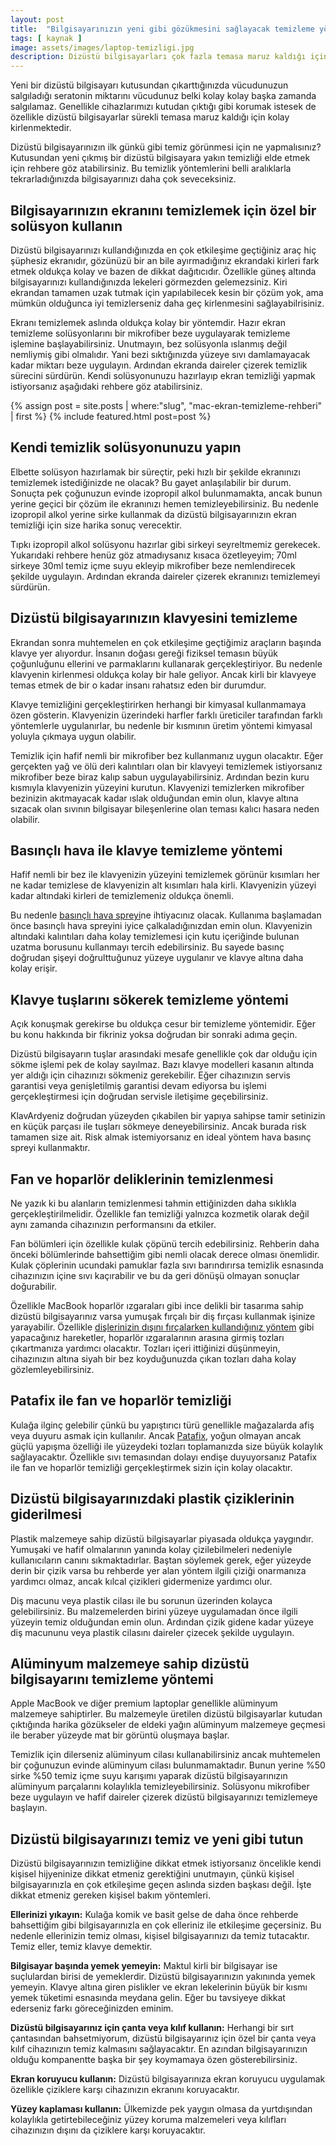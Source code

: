 ```yaml
---
layout: post
title:  "Bilgisayarınızın yeni gibi gözükmesini sağlayacak temizleme yöntemleri"
tags: [ kaynak ]
image: assets/images/laptop-temizligi.jpg
description: Dizüstü bilgisayarları çok fazla temasa maruz kaldığı için çabuk kirlenmektedir. Ancak onları yeni gibi göstermek doğru temizlik yöntemleri ile çok kolay.
---
```

Yeni bir dizüstü bilgisayarı kutusundan çıkarttığınızda vücudunuzun salgıladığı seratonin miktarını vücudunuz belki kolay kolay başka zamanda salgılamaz. Genellikle cihazlarımızı kutudan çıktığı gibi korumak istesek de özellikle dizüstü bilgisayarlar sürekli temasa maruz kaldığı için kolay kirlenmektedir.

Dizüstü bilgisayarınızın ilk günkü gibi temiz görünmesi için ne yapmalısınız? Kutusundan yeni çıkmış bir dizüstü bilgisayara yakın temizliği elde etmek için rehbere göz atabilirsiniz. Bu temizlik yöntemlerini belli aralıklarla tekrarladığınızda bilgisayarınızı daha çok seveceksiniz.

## Bilgisayarınızın ekranını temizlemek için özel bir solüsyon kullanın
Dizüstü bilgisayarınızı kullandığınızda en çok etkileşime geçtiğiniz araç hiç şüphesiz ekranıdır, gözünüzü bir an bile ayırmadığınız ekrandaki kirleri fark etmek oldukça kolay ve bazen de dikkat dağıtıcıdır. Özellikle güneş altında bilgisayarınızı kullandığınızda lekeleri görmezden gelemezsiniz. Kiri ekrandan tamamen uzak tutmak için yapılabilecek kesin bir çözüm yok, ama mümkün olduğunca iyi temizlerseniz daha geç kirlenmesini sağlayabilrisiniz. 

Ekranı temizlemek aslında oldukça kolay bir yöntemdir. Hazır ekran temizleme solüsyonlarını bir mikrofiber beze uygulayarak temizleme işlemine başlayabilirsiniz. Unutmayın, bez solüsyonla ıslanmış değil nemliymiş gibi olmalıdır. Yani bezi sıktığınızda yüzeye sıvı damlamayacak kadar miktarı beze uygulayın. Ardından ekranda daireler çizerek temizlik sürecini sürdürün. Kendi solüsyonunuzu hazırlayıp ekran temizliği yapmak istiyorsanız aşağıdaki rehbere göz atabilirsiniz.

<aside>
{% assign post = site.posts | where:"slug", "mac-ekran-temizleme-rehberi" | first %}
{% include featured.html post=post %}
</aside>


## Kendi temizlik solüsyonunuzu yapın 
Elbette solüsyon hazırlamak bir süreçtir, peki hızlı bir şekilde ekranınızı temizlemek istediğinizde ne olacak? Bu gayet anlaşılabilir bir durum. Sonuçta pek çoğunuzun evinde izopropil alkol bulunmamakta, ancak bunun yerine geçici bir çözüm ile ekranınızı hemen temizleyebilirsiniz. Bu nedenle izopropil alkol yerine sirke kullanmak da dizüstü bilgisayarınızın ekran temizliği için size harika sonuç verecektir.

Tıpkı izopropil alkol solüsyonu hazırlar gibi sirkeyi seyreltmemiz gerekecek. Yukarıdaki rehbere henüz göz atmadıysanız kısaca özetleyeyim; 70ml sirkeye 30ml temiz içme suyu ekleyip mikrofiber beze nemlendirecek şekilde uygulayın. Ardından ekranda daireler çizerek ekranınızı temizlemeyi sürdürün.

## Dizüstü bilgisayarınızın klavyesini temizleme
Ekrandan sonra muhtemelen en çok etkileşime geçtiğimiz araçların başında klavye yer alıyordur. İnsanın doğası gereği fiziksel temasın büyük çoğunluğunu ellerini ve parmaklarını kullanarak gerçekleştiriyor. Bu nedenle klavyenin kirlenmesi oldukça kolay bir hale geliyor. Ancak kirli bir klavyeye temas etmek de bir o kadar insanı rahatsız eden bir durumdur.

Klavye temizliğini gerçekleştirirken herhangi bir kimyasal kullanmamaya özen gösterin. Klavyenizin üzerindeki harfler farklı üreticiler tarafından farklı yöntemlerle uygulanırlar, bu nedenle bir kısmının üretim yöntemi kimyasal yoluyla çıkmaya uygun olabilir.

Temizlik için hafif nemli bir mikrofiber bez kullanmanız uygun olacaktır. Eğer gerçekten yağ ve ölü deri kalıntıları olan bir klavyeyi temizlemek istiyorsanız mikrofiber beze biraz kalıp sabun uygulayabilirsiniz. Ardından bezin kuru kısmıyla klavyenizin yüzeyini kurutun. Klavyenizi temizlerken mikrofiber bezinizin akıtmayacak kadar ıslak olduğundan emin olun, klavye altına sızacak olan sıvının bilgisayar bileşenlerine olan teması kalıcı hasara neden olabilir.

## Basınçlı hava ile klavye temizleme yöntemi
Hafif nemli bir bez ile klavyenizin yüzeyini temizlemek görünür kısımları her ne kadar temizlese de klavyenizin alt kısımları hala kirli. Klavyenizin yüzeyi kadar altındaki kirleri de temizlemeniz oldukça önemli.

Bu nedenle [basınçlı hava spreyi](https://www.amazon.com.tr/Greenblue-GB400-Air-temizlik-basınçlı-Basınçlı/dp/B00DI2M6GI/ref=sr_1_6?__mk_tr_TR=ÅMÅŽÕÑ&crid=1W9BXI0U1EBSE&keywords=basınçlı+hava&qid=1652188660&sprefix=basınçlı+hava%2Caps%2C270&sr=8-6)ne ihtiyacınız olacak. Kullanıma başlamadan önce basınçlı hava spreyini iyice çalkaladığınızdan emin olun. Klavyenizin altındaki kalıntıları daha kolay temizlemesi için kutu içeriğinde bulunan uzatma borusunu kullanmayı tercih edebilirsiniz. Bu sayede basınç doğrudan şişeyi doğrulttuğunuz yüzeye uygulanır ve klavye altına daha kolay erişir.

## Klavye tuşlarını sökerek temizleme yöntemi
Açık konuşmak gerekirse bu oldukça cesur bir temizleme yöntemidir. Eğer bu konu hakkında bir fikriniz yoksa doğrudan bir sonraki adıma geçin.

Dizüstü bilgisayarın tuşlar arasındaki mesafe genellikle çok dar olduğu için sökme işlemi pek de kolay sayılmaz. Bazı klavye modelleri kasanın altında yer aldığı için cihazınızı sökmeniz gerekebilir. Eğer cihazınızın servis garantisi veya genişletilmiş garantisi devam ediyorsa bu işlemi gerçekleştirmesi için doğrudan servisle iletişime geçebilirsiniz.

KlavArdyeniz doğrudan yüzeyden çıkabilen bir yapıya sahipse tamir setinizin en küçük parçası ile tuşları sökmeye deneyebilirsiniz. Ancak burada risk tamamen size ait. Risk almak istemiyorsanız en ideal yöntem hava basınç spreyi kullanmaktır.

## Fan ve hoparlör deliklerinin temizlenmesi
Ne yazık ki bu alanların temizlenmesi tahmin ettiğinizden daha sıklıkla gerçekleştirilmelidir. Özellikle fan temizliği yalnızca kozmetik olarak değil aynı zamanda cihazınızın performansını da etkiler.

Fan bölümleri için özellikle kulak çöpünü tercih edebilirsiniz. Rehberin daha önceki bölümlerinde bahsettiğim gibi nemli olacak derece olması önemlidir. Kulak çöplerinin ucundaki pamuklar fazla sıvı barındırırsa temizlik esnasında cihazınızın içine sıvı kaçırabilir ve bu da geri dönüşü olmayan sonuçlar doğurabilir.

Özellikle MacBook hoparlör ızgaraları gibi ince delikli bir tasarıma sahip dizüstü bilgisayarınız varsa yumuşak fırçalı bir diş fırçası kullanmak işinize yarayabilir. Özellikle [dişlerinizin dışını fırçalarken kullandığınız yöntem](https://youtu.be/_f-jslzqJZ4?t=101) gibi yapacağınız hareketler, hoparlör ızgaralarının arasına girmiş tozları çıkartmanıza yardımcı olacaktır. Tozları içeri ittiğinizi düşünmeyin, cihazınızın altına siyah bir bez koyduğunuzda çıkan tozları daha kolay gözlemleyebilirsiniz.

## Patafix ile fan ve hoparlör temizliği
Kulağa ilginç gelebilir çünkü bu yapıştırıcı türü genellikle mağazalarda afiş veya duyuru asmak için kullanılır. Ancak [Patafix](https://www.amazon.com.tr/UHU-UHU50140-TAC-PATAFIX-SARI/dp/B075LHRMQT/ref=sr_1_1?__mk_tr_TR=ÅMÅŽÕÑ&crid=2M8J6NC24VP15&keywords=Patafix&qid=1652189527&sprefix=patafix%2Caps%2C452&sr=8-1), yoğun olmayan ancak güçlü yapışma özelliği ile yüzeydeki tozları toplamanızda size büyük kolaylık sağlayacaktır. Özellikle sıvı temasından dolayı endişe duyuyorsanız Patafix ile fan ve hoparlör temizliği gerçekleştirmek sizin için kolay olacaktır.

## Dizüstü bilgisayarınızdaki plastik çiziklerinin giderilmesi
Plastik malzemeye sahip dizüstü bilgisayarlar piyasada oldukça yaygındır. Yumuşaki ve hafif olmalarının yanında kolay çizilebilmeleri nedeniyle kullanıcıların canını sıkmaktadırlar. Baştan söylemek gerek, eğer yüzeyde derin bir çizik varsa bu rehberde yer alan yöntem ilgili çiziği onarmanıza yardımcı olmaz, ancak kılcal çizikleri gidermenize yardımcı olur.

Diş macunu veya plastik cilası ile bu sorunun üzerinden kolayca gelebilirsiniz. Bu malzemelerden birini yüzeye uygulamadan önce ilgili yüzeyin temiz olduğundan emin olun. Ardından çizik gidene kadar yüzeye diş macununu veya plastik cilasını daireler çizecek şekilde uygulayın.

## Alüminyum malzemeye sahip dizüstü bilgisayarını temizleme yöntemi
Apple MacBook ve diğer premium laptoplar genellikle alüminyum malzemeye sahiptirler. Bu malzemeyle üretilen dizüstü bilgisayarlar kutudan çıktığında harika gözükseler de eldeki yağın alüminyum malzemeye geçmesi ile beraber yüzeyde mat bir görüntü oluşmaya başlar.

Temizlik için dilerseniz alüminyum cilası kullanabilirsiniz ancak muhtemelen bir çoğunuzun evinde alüminyum cilası bulunmamaktadır. Bunun yerine %50 sirke %50 temiz içme suyu karışımı yaparak dizüstü bilgisayarınızın alüminyum parçalarını kolaylıkla temizleyebilirsiniz. Solüsyonu mikrofiber beze uygulayın ve hafif daireler çizerek dizüstü bilgisayarınızı temizlemeye başlayın.

## Dizüstü bilgisayarınızı temiz ve yeni gibi tutun
Dizüstü bilgisayarınızın temizliğine dikkat etmek istiyorsanız öncelikle kendi kişisel hijyeninize dikkat etmeniz gerektiğini unutmayın, çünkü kişisel bilgisayarınızla en çok etkileşime geçen aslında sizden başkası değil. İşte dikkat etmeniz gereken kişisel bakım yöntemleri.

**Ellerinizi yıkayın:** Kulağa komik ve basit gelse de daha önce rehberde bahsettiğim gibi bilgisayarınızla en çok elleriniz ile etkileşime geçersiniz. Bu nedenle ellerinizin temiz olması, kişisel bilgisayarınızı da temiz tutacaktır. Temiz eller, temiz klavye demektir.

**Bilgisayar başında yemek yemeyin:** Maktul kirli bir bilgisayar ise suçlulardan birisi de yemeklerdir. Dizüstü bilgisayarınızın yakınında yemek yemeyin. Klavye altına giren pislikler ve ekran lekelerinin büyük bir kısmı yemek tüketimi esnasında meydana gelin. Eğer bu tavsiyeye dikkat ederseniz farkı göreceğinizden eminim.

**Dizüstü bilgisayarınız için çanta veya kılıf kullanın:** Herhangi bir sırt çantasından bahsetmiyorum, dizüstü bilgisayarınız için özel bir çanta veya kılıf cihazınızın temiz kalmasını sağlayacaktır. En azından bilgisayarınızın olduğu kompanentte başka bir şey koymamaya özen gösterebilirsiniz.

**Ekran koruyucu kullanın:** Dizüstü bilgisayarınıza ekran koruyucu uygulamak özellikle çiziklere karşı cihazınızın ekranını koruyacaktır.

**Yüzey kaplaması kullanın:** Ülkemizde pek yaygın olmasa da yurtdışından kolaylıkla getirtebileceğiniz yüzey koruma malzemeleri veya kılıfları cihazınızın dışını da çiziklere karşı koruyacaktır.

